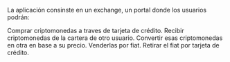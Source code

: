 La aplicación consinste en un exchange, un portal donde los usuarios podrán:

Comprar criptomonedas a traves de tarjeta de crédito.
Recibir criptomonedas de la cartera de otro usuario.
Convertir esas criptomonedas en otra en base a su precio.
Venderlas por fiat.
Retirar el fiat por tarjeta de crédito.



